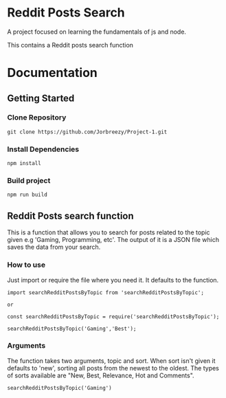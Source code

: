 # Reddit Posts Search
A project focused on learning the fundamentals of js and node.

This contains a Reddit posts search function

# Documentation

## Getting Started

### Clone Repository
```
git clone https://github.com/Jorbreezy/Project-1.git
``` 
### Install Dependencies
```
npm install
``` 
### Build project
```
npm run build
```

## Reddit Posts search function
This is a function that allows you to search for posts related to the topic given e.g 'Gaming, Programming, etc'. The output of it is a JSON file which saves the data from your search.

### How to use
Just import or require the file where you need it. It defaults to the function.

```
import searchRedditPostsByTopic from 'searchRedditPostsByTopic';

or

const searchRedditPostsByTopic = require('searchRedditPostsByTopic');

searchRedditPostsByTopic('Gaming','Best');
```

### Arguments
The function takes two arguments, topic and sort. When sort isn't given it defaults to 'new', sorting all posts from the newest to the oldest.
The types of sorts available are "New, Best, Relevance, Hot and Comments".

```
searchRedditPostsByTopic('Gaming')
```
